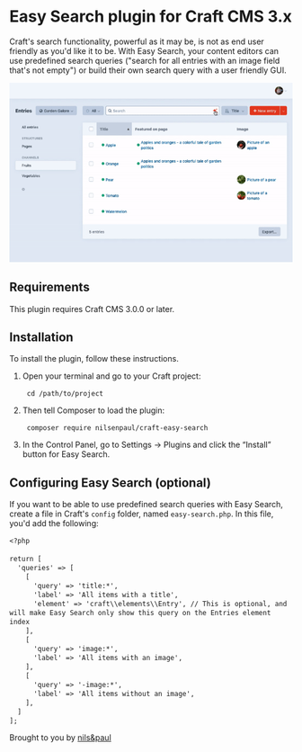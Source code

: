 # Easy Search plugin for Craft CMS 3.x

Craft's search functionality, powerful as it may be, is not as end user friendly as you'd like it to be. With Easy Search, your content editors can use predefined search queries ("search for all entries with an image field that's not empty") or build their own search query with a user friendly GUI.

![Easy Search](resources/gif/easy-search.gif)

## Requirements

This plugin requires Craft CMS 3.0.0 or later.

## Installation

To install the plugin, follow these instructions.

1. Open your terminal and go to your Craft project:

        cd /path/to/project

2. Then tell Composer to load the plugin:

        composer require nilsenpaul/craft-easy-search

3. In the Control Panel, go to Settings → Plugins and click the “Install” button for Easy Search.

## Configuring Easy Search (optional)

If you want to be able to use predefined search queries with Easy Search, create a file in Craft's `config` folder, named `easy-search.php`. In this file, you'd add the following:

```
<?php

return [
  'queries' => [
    [
      'query' => 'title:*',
      'label' => 'All items with a title',
      'element' => 'craft\\elements\\Entry', // This is optional, and will make Easy Search only show this query on the Entries element index
    ],
    [
      'query' => 'image:*',
      'label' => 'All items with an image',
    ],
    [
      'query' => '-image:*',
      'label' => 'All items without an image',
    ],
  ]
];
```

Brought to you by [nils&paul](https://nilsenpaul.nl)
